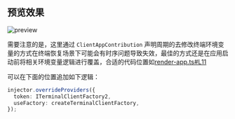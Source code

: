 ## 预览效果

![preview](https://img.alicdn.com/imgextra/i4/O1CN01nXhvXs1w1dNdDHaGO_!!6000000006248-2-tps-1250-881.png)

需要注意的是，这里通过 `ClientAppContribution` 声明周期的去修改终端环境变量的方式在终端恢复场景下可能会有时序问题导致失效，最佳的方式还是在应用启动前将相关环境变量逻辑进行覆盖，合适的代码位置如[render-app.ts#L11](https://github.com/opensumi/opensumi-module-samples/blob/main/example/src/browser/render-app.ts#L11)

可以在下面的位置追加如下逻辑：

```ts
injector.overrideProviders({
  token: ITerminalClientFactory2,
  useFactory: createTerminalClientFactory,
});
```
